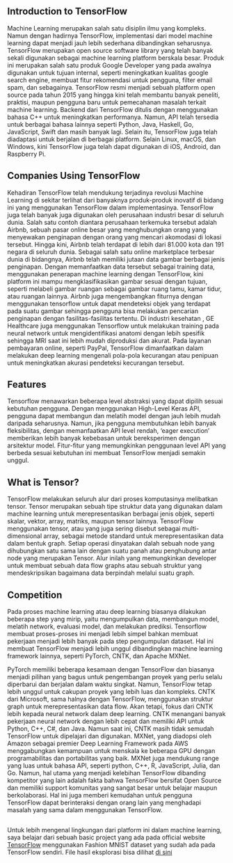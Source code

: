 ## Introduction to TensorFlow
Machine Learning merupakan salah satu disiplin ilmu yang kompleks. Namun dengan hadirnya TensorFlow, implementasi dari model machine learning dapat menjadi jauh lebih sederhana dibandingkan seharusnya.  TensorFlow merupakan open source software library yang telah banyak sekali digunakan sebagai machine learning platform berskala besar. Produk ini merupakan salah satu produk Google Developer yang pada awalnya digunakan untuk tujuan internal, seperti meningkatkan kualitas google search engine, membuat fitur rekomendasi untuk pengguna, filter email spam, dan sebagainya. TensorFlow resmi menjadi sebuah platform open source pada tahun 2015 yang hingga kini telah membantu banyak peneliti, praktisi, maupun pengguna baru untuk pemecahanan masalah terkait machine learning. Backend dari TensorFlow ditulis dengan menggunakan bahasa C++ untuk meningkatkan performanya. Namun, API telah tersedia untuk berbagai bahasa lainnya seperti Python, Java, Haskell, Go, JavaScript, Swift dan masih banyak lagi. Selain itu, TensorFlow juga telah diadaptasi untuk berjalan di berbagai platform. Selain Linux, macOS, dan Windows, kini TensorFlow juga telah dapat digunakan di iOS, Android, dan Raspberry Pi.
  
 ## Companies Using TensorFlow
Kehadiran TensorFlow telah mendukung terjadinya revolusi Machine Learning di sekitar terlihat dari banyaknya produk-produk inovatif di bidang ini yang menggunakan TensorFlow dalam implementasinya. TensorFlow juga telah banyak juga digunakan oleh perusahaan industri besar di seluruh dunia. Salah satu contoh diantara perusahaan terkemuka tersebut adalah Airbnb, sebuah pasar online besar yang menghubungkan orang yang menyewakan penginapan dengan orang yang mencari akomodasi di lokasi tersebut. Hingga kini, Airbnb telah terdapat di lebih dari 81.000 kota dan 191 negara di seluruh dunia. Sebagai salah satu online marketplace  terbesar dunia di bidangnya, Airbnb telah memiliki jutaan data gambar berbagai jenis penginapan. Dengan memanfaatkan data tersebut sebagai training data, menggunakan penerapan machine learning dengan TensorFlow, kini platform ini mampu mengklasifikasikan gambar sesuai dengan tujuan, seperti melabeli gambar ruangan sebagai gambar ruang tamu, kamar tidur, atau ruangan lainnya. Airbnb juga mengembangkan fiturnya dengan menggunakan tensorflow untuk dapat mendeteksi objek yang terdapat pada suatu gambar sehingga pengguna bisa melakukan pencarian penginapan dengan fasilitas-fasilitas tertentu. Di industri kesehatan , GE Healthcare juga menggunakan Tensorflow untuk melakukan training pada neural network untuk mengidentifikasi anatomi dengan lebih spesifik sehingga MRI saat ini lebih mudah diproduksi dan akurat. Pada layanan pembayaran online, seperti PayPal, TensorFlow dimanfaatkan dalam melakukan deep learning mengenali pola-pola kecurangan atau penipuan untuk meningkatkan akurasi pendeteksi kecurangan tersebut.

## Features
  Tensorflow menawarkan beberapa level abstraksi yang dapat dipilih sesuai kebutuhan pengguna. Dengan menggunakan High-Level Keras API, pengguna dapat membangun dan melatih model dengan jauh lebih mudah daripada seharusnya. Namun, jika pengguna membutuhkan lebih banyak fleksibilitas, dengan memanfaatkan API level rendah, ‘eager execution’ memberikan lebih banyak kebebasan untuk bereksperimen dengan arsitektur model. Fitur-fitur yang memungkinkan penggunaan level API yang berbeda sesuai kebutuhan ini membuat TensorFlow menjadi semakin unggul.
  
## What is Tensor?
  TensorFlow melakukan seluruh alur dari proses komputasinya melibatkan tensor. Tensor merupakan sebuah tipe struktur data yang digunakan dalam machine learning untuk merepresentasikan berbagai jenis objek, seperti skalar, vektor, array, matriks, maupun tensor lainnya. TensorFlow menggunakan tensor, atau yang juga sering disebut sebagai multi-dimensional array, sebagai metode standard untuk merepresentasikan data dalam bentuk graph. Setiap operasi dinyatakan dalah sebuah node yang dihubungkan satu sama lain dengan suatu panah atau penghubung antar node yang merupakan Tensor. Alur inilah yang memungkinkan developer untuk membuat sebuah data flow graphs atau sebuah struktur yang mendeskripsikan bagaimana data berpindah melalui suatu graph.
  
## Competition
Pada proses machine learning atau deep learning biasanya dilakukan beberapa step yang mirip, yaitu mengumpulkan data, membangun model, melatih network, evaluasi model, dan melakukan prediksi. Tensorflow membuat proses-proses ini menjadi lebih simpel bahkan membuat pekerjaan menjadi lebih banyak pada step pengumpulan dataset. Hal ini membuat TensorFlow menjadi lebih unggul dibandingkan machine learning framework lainnya, seperti PyTorch, CNTK, dan Apache MXNet. 

PyTorch memiliki beberapa kesamaan dengan TensorFlow dan biasanya menjadi pilihan yang bagus untuk pengembangan proyek yang perlu selalu diperbarui dan berjalan dalam waktu singkat. Namun, TensorFlow tetap lebih unggul untuk cakupan proyek yang lebih luas dan kompleks. CNTK dari Microsoft, sama halnya dengan TensorFlow, menggunakan struktur graph untuk merepresentasikan data flow. Akan tetapi, fokus dari CNTK lebih kepada neural network dalam deep learning. CNTK menangani banyak pekerjaan neural network dengan lebih cepat dan memiliki API untuk Python, C++, C#, dan Java. Namun saat ini, CNTK masih tidak semudah TensorFlow untuk dipelajari dan digunakan. MXNet, yang diadopsi oleh Amazon sebagai premier Deep Learning Framework pada AWS menggabungkan kemampuan untuk menskala ke beberapa GPU dengan programabilitas dan portabilitas yang baik. MXNet juga mendukung range yang luas untuk bahasa API, seperti python, C++, R, JavaScript, Julia, dan Go. Namun, hal utama yang menjadi kelebihan TensorFlow dibanding kompetitor yang lain adalah fakta bahwa TensorFlow bersifat Open Source dan memiliki support komunitas yang sangat besar untuk belajar maupun berkolaborasi. Hal ini juga memberi kemudahan untuk pengguna TensorFlow dapat berinteraksi dengan orang lain yang menghadapi masalah yang sama dalam menggunakan TensorFlow.

##
Untuk lebih mengenal lingkungan dari platform ini dalam machine learning, saya belajar dari sebuah basic project yang ada pada official website [TensorFlow](https://www.tensorflow.org) menggunakan Fashion MNIST dataset yang sudah ada pada TensorFlow sendiri. File hasil eksplorasi bisa dilihat [di sini](https://github.com/akifanabil/TensorFlowExploration/blob/main/LearnTF.ipynb)
